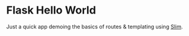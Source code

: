 Flask Hello World
=================

Just a quick app demoing the basics of routes & templating using [Slim](http://slimframework.com).
